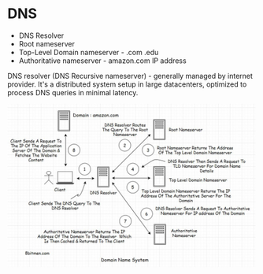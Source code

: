 # DNS

* DNS Resolver
* Root nameserver
* Top-Level Domain nameserver - .com .edu
* Authoritative nameserver - amazon.com IP address



DNS resolver (DNS Recursive nameserver) - generally managed by internet provider. It's a distributed system setup in large datacenters, optimized to process DNS queries in minimal latency.

![](<../.gitbook/assets/image (23).png>)
